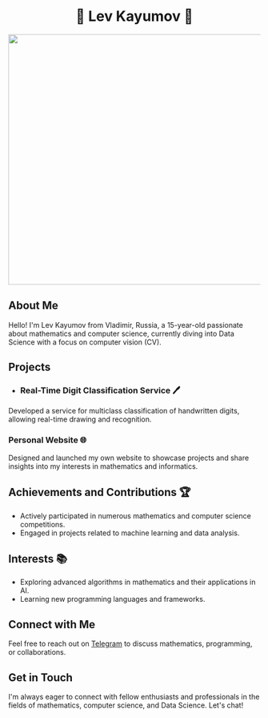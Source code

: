 <div align="center">
  <h1>🌟 Lev Kayumov 🌟</h1>
    <img src="https://i.pinimg.com/originals/64/05/31/6405318ac146473a95bfbdcec2b32943.gif" width="1000" height="500" />
</div>

## About Me

Hello! I'm Lev Kayumov from Vladimir, Russia, a 15-year-old passionate about mathematics and computer science, currently diving into Data Science with a focus on computer vision (CV).

## Projects

- ### Real-Time Digit Classification Service 🖊️

Developed a service for multiclass classification of handwritten digits, allowing real-time drawing and recognition.

### Personal Website 🌐

Designed and launched my own website to showcase projects and share insights into my interests in mathematics and informatics.

## Achievements and Contributions 🏆

- Actively participated in numerous mathematics and computer science competitions.
- Engaged in projects related to machine learning and data analysis.

## Interests 📚

- Exploring advanced algorithms in mathematics and their applications in AI.
- Learning new programming languages and frameworks.

## Connect with Me

Feel free to reach out on [Telegram](https://t.me/LevKayumov) to discuss mathematics, programming, or collaborations.

## Get in Touch

I'm always eager to connect with fellow enthusiasts and professionals in the fields of mathematics, computer science, and Data Science. Let's chat!
